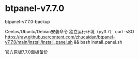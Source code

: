 # btpanel-v7.7.0
btpanel-v7.7.0-backup

Centos/Ubuntu/Debian安装命令 独立运行环境（py3.7）
curl -sSO https://raw.githubusercontent.com/zhucaidan/btpanel-v7.7.0/main/install/install_panel.sh && bash install_panel.sh

官方原版7.7.0面板备份
